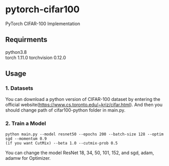 # pytorch-cifar100
PyTorch CIFAR-100 Implementation  

## Requirments
python3.8  
torch 1.11.0
torchvision 0.12.0  

## Usage  
### 1. Datasets
You can download a python version of CIFAR-100 dataset by entering the official website(https://www.cs.toronto.edu/~kriz/cifar.html).
And then you should change path of cifar100-python folder in main.py.

### 2. Train a Model
```
python main.py --model resnet50 --epochs 200 --batch-size 128 --optim sgd --momentum 0.9
(if you want CutMix) --beta 1.0 --cutmix-prob 0.5  
```
You can change the model ResNet 18, 34, 50, 101, 152, and sgd, adam, adamw for Optimizer.

